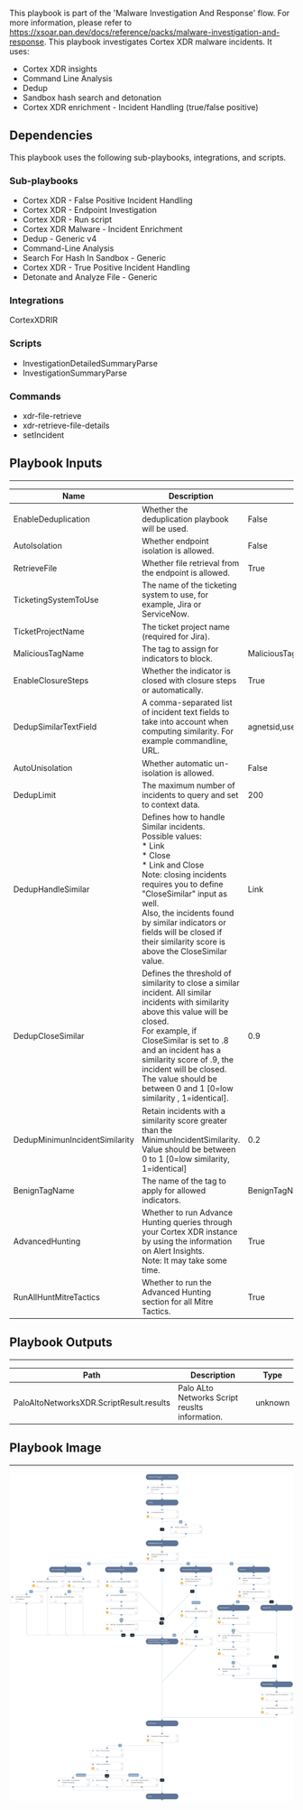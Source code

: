 This playbook is part of the 'Malware Investigation And Response' flow. For more information, please refer to https://xsoar.pan.dev/docs/reference/packs/malware-investigation-and-response.
This playbook investigates Cortex XDR malware incidents. It uses:  
- Cortex XDR insights 
- Command Line Analysis 
- Dedup 
- Sandbox hash search and detonation 
- Cortex XDR enrichment - Incident Handling (true/false positive)

## Dependencies
This playbook uses the following sub-playbooks, integrations, and scripts.

### Sub-playbooks
* Cortex XDR - False Positive Incident Handling
* Cortex XDR - Endpoint Investigation
* Cortex XDR - Run script
* Cortex XDR Malware - Incident Enrichment
* Dedup - Generic v4
* Command-Line Analysis
* Search For Hash In Sandbox - Generic
* Cortex XDR - True Positive Incident Handling
* Detonate and Analyze File - Generic

### Integrations
CortexXDRIR

### Scripts
* InvestigationDetailedSummaryParse
* InvestigationSummaryParse

### Commands
* xdr-file-retrieve
* xdr-retrieve-file-details
* setIncident

## Playbook Inputs
---

| **Name** | **Description** | **Default Value** | **Required** |
| --- | --- | --- | --- |
| EnableDeduplication | Whether the deduplication playbook will be used. | False | Optional |
| AutoIsolation | Whether endpoint isolation is allowed. | False | Optional |
| RetrieveFile | Whether file retrieval from the endpoint is allowed. | True | Optional |
| TicketingSystemToUse | The name of the ticketing system to use, for example, Jira or ServiceNow. |  | Optional |
| TicketProjectName | The ticket project name (required for Jira). |  | Optional |
| MaliciousTagName | The tag to assign for indicators to block. | MaliciousTagName | Optional |
| EnableClosureSteps | Whether the indicator is closed with closure steps or automatically. | True | Optional |
| DedupSimilarTextField | A comma-separated list of incident text fields to take into account when computing similarity. For example commandline, URL. | agnetsid,users,agentsid,CMDline,Hostnames,filenames,filepaths | Optional |
| AutoUnisolation | Whether automatic un-isolation is allowed. | False | Optional |
| DedupLimit | The maximum number of incidents to query and set to context data. | 200 | Optional |
| DedupHandleSimilar | Defines how to handle Similar incidents. <br/>Possible values:<br/>* Link<br/>* Close<br/>* Link and Close<br/>Note: closing incidents requires you to define "CloseSimilar" input as well.<br/>Also, the incidents found by similar indicators or fields will be closed if their similarity score is above the CloseSimilar value.  | Link | Optional |
| DedupCloseSimilar | Defines the threshold of similarity to close a similar incident. All similar incidents with similarity above this value will be closed.<br/>   For example, if CloseSimilar is set to .8 and an incident has a similarity score of .9, the incident will be closed.<br/>The value should be between 0 and 1 [0=low similarity , 1=identical]. | 0.9 | Optional |
| DedupMinimunIncidentSimilarity | Retain incidents with a similarity score greater than the MinimunIncidentSimilarity.<br/>Value should be between 0 to 1 \[0=low similarity, 1=identical\] | 0.2 | Optional |
| BenignTagName | The name of the tag to apply for allowed indicators. | BenignTagName | Optional |
| AdvancedHunting | Whether to run Advance Hunting queries through your Cortex XDR instance by using the information on Alert Insights.<br/>Note: It may take some time. | True | Optional |
| RunAllHuntMitreTactics | Whether to run the Advanced Hunting section for all Mitre Tactics. | True | Optional |

## Playbook Outputs
---

| **Path** | **Description** | **Type** |
| --- | --- | --- |
| PaloAltoNetworksXDR.ScriptResult.results | Palo ALto Networks Script reuslts information. | unknown |

## Playbook Image
---
![Cortex XDR Malware - Investigation And Response](../doc_files/Cortex_XDR_Malware_-_Investigation_And_Response.png)

